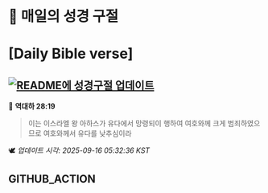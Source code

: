 # 🙏 매일의 성경 구절
# [Daily Bible verse]
## [![README에 성경구절 업데이트](https://github.com/DONGSUKA/first_test/actions/workflows/update-readme-bible.yml/badge.svg)](https://github.com/DONGSUKA/first_test/actions/workflows/update-readme-bible.yml)
<!-- START_BIBLE_VERSE -->
📖 **역대하 28:19**
> 이는 이스라엘 왕 아하스가 유다에서 망령되이 행하여 여호와께 크게 범죄하였으므로 여호와께서 유다를 낮추심이라

🕊️ _업데이트 시각: 2025-09-16 05:32:36 KST_
  <!-- END_BIBLE_VERSE -->
## GITHUB_ACTION
